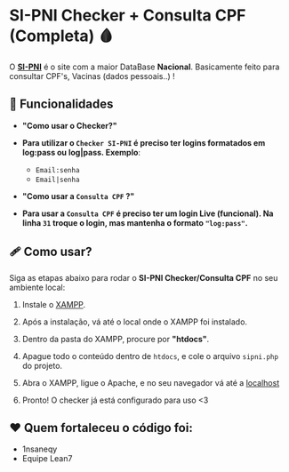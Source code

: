 # SI-PNI Checker + Consulta CPF (Completa) 🩸

O [**SI-PNI**](https://si-pni.saude.gov.br/) é o site com a maior DataBase **Nacional**. Basicamente feito para consultar CPF's, Vacinas (dados pessoais..) !

## 💉 Funcionalidades

- **"Como usar o Checker?"**
- **Para utilizar o `Checker SI-PNI` é preciso ter logins formatados em log:pass ou log|pass. Exemplo**:
  - `Email:senha`
  - `Email|senha`

- **"Como usar a `Consulta CPF` ?"**
- **Para usar a `Consulta CPF` é preciso ter um login Live (funcional). Na linha ``31`` troque o login, mas mantenha o formato `"log:pass"`.**

## 🩹 Como usar?

Siga as etapas abaixo para rodar o **SI-PNI Checker/Consulta CPF** no seu ambiente local:

1. Instale o [XAMPP](https://www.apachefriends.org/download.html).

2. Após a instalação, vá até o local onde o XAMPP foi instalado.

3. Dentro da pasta do XAMPP, procure por **"htdocs"**.

4. Apague todo o conteúdo dentro de `htdocs`, e cole o arquivo `sipni.php` do projeto.

5. Abra o XAMPP, ligue o Apache, e no seu navegador vá até a [localhost](http://localhost/)

6. Pronto! O checker já está configurado para uso <3

## ❤ Quem fortaleceu o código foi:

- 1nsaneqy
- Equipe Lean7
